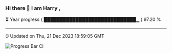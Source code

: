 ### Hi there 👋 I am Harry , 

⏳ Year progress { █████████████████████████████▁ } 97.20 %

---

⏰ Updated on Thu, 21 Dec 2023 18:59:05 GMT

![Progress Bar CI](https://github.com/duykhang68/duykhang68/workflows/Progress%20Bar%20CI/badge.svg)
